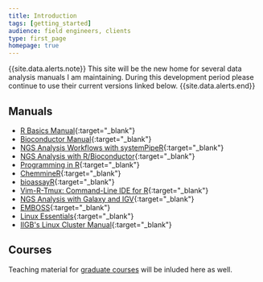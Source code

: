 ```yaml
---
title: Introduction
tags: [getting_started]
audience: field engineers, clients
type: first_page
homepage: true
---
```


{{site.data.alerts.note}} 
This site will be the new home for several data analysis manuals I am
maintaining. During this development period please continue to use their
current versions linked below.
{{site.data.alerts.end}}

## Manuals 

* [R Basics Manual](http://manuals.bioinformatics.ucr.edu/home/R_BioCondManual){:target="_blank"}
* [Bioconductor Manual](http://manuals.bioinformatics.ucr.edu/home/R_BioCondManual#BIOCONPROGRAMS){:target="_blank"}
* [NGS Analysis Workflows with systemPipeR](https://htmlpreview.github.io/?https://github.com/tgirke/systemPipeR/blob/master/vignettes/systemPipeR.html){:target="_blank"}
* [NGS Analysis with R/Bioconductor](http://manuals.bioinformatics.ucr.edu/home/ht-seq){:target="_blank"}
* [Programming in R](http://manuals.bioinformatics.ucr.edu/home/programming-in-r){:target="_blank"}
* [ChemmineR](http://www.bioconductor.org/packages/devel/bioc/vignettes/ChemmineR/inst/doc/ChemmineR.html){:target="_blank"}
* [bioassayR](http://master.bioconductor.org/packages/devel/bioc/vignettes/bioassayR/inst/doc/bioassayR.html){:target="_blank"}
* [Vim-R-Tmux: Command-Line IDE for R](http://manuals.bioinformatics.ucr.edu/home/programming-in-r/vim-r){:target="_blank"}
* [NGS Analysis with Galaxy and IGV](http://manuals.bioinformatics.ucr.edu/home/gui-ngs-analysis){:target="_blank"}
* [EMBOSS](http://manuals.bioinformatics.ucr.edu/home/emboss){:target="_blank"}
* [Linux Essentials](http://manuals.bioinformatics.ucr.edu/home/linux-basics){:target="_blank"}
* [IIGB's Linux Cluster Manual](http://manuals.bioinformatics.ucr.edu/home/hpc){:target="_blank"}


## Courses

Teaching material for [graduate courses](http://girke.bioinformatics.ucr.edu/teaching/) will be inluded here as well.

